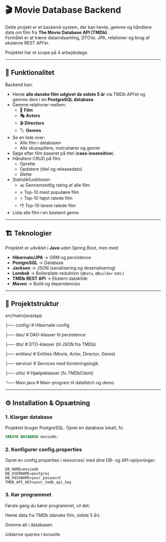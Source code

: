 # 🎬 Movie Database Backend

Dette projekt er et backend-system, der kan hente, gemme og håndtere data om film fra **The Movie Database API (TMDb)**.  
Formålet er at træne dataindsamling, DTO’er, JPA, relationer og brug af eksterne REST API’er.

Projektet har et scope på 4 arbejdsdage.

---

## 🚀 Funktionalitet

Backend kan:

- Hente **alle danske film udgivet de sidste 5 år** via TMDb API’et og gemme dem i en **PostgreSQL database**.
- Gemme relationer mellem:
    - 🎥 **Film**
    - 🎭 **Actors**
    - 🎬 **Directors**
    - 🏷 **Genres**
- Se en liste over:
    - Alle film i databasen
    - Alle skuespillere, instruktører og genrer
- Søge efter film baseret på titel (**case-insensitive**).
- Håndtere CRUD på film:
    - Oprette
    - Opdatere (titel og releasedato)
    - Slette
- Statistikfunktioner:
    - 📊 Gennemsnitlig rating af alle film
    - 🔝 Top-10 mest populære film
    - ⭐ Top-10 højst ratede film
    - 👎 Top-10 lavest ratede film
- Liste alle film i en bestemt genre.

---

## 🏗️ Teknologier

Projektet er udviklet i **Java** uden Spring Boot, men med:

- **Hibernate/JPA** → ORM og persistence
- **PostgreSQL** → Database
- **Jackson** → JSON (serialisering og deserialisering)
- **Lombok** → Boilerplate-reduktion (`@Data`, `@Builder` osv.)
- **TMDb REST API** → Ekstern datakilde
- **Maven** → Build og dependencies

---

## 📂 Projektstruktur

src/main/java/app

├── config/ # Hibernate config

├── dao/ # DAO-klasser til persistence

├── dto/ # DTO-klasser (til JSON fra TMDb)

├── entities/ # Entities (Movie, Actor, Director, Genre)

├── service/ # Services med forretningslogik

├── utils/ # Hjælpeklasser (fx TMDbClient)

└── Main.java # Main-program til datafetch og demo

---

## ⚙️ Installation & Opsætning

### 1. Klargør database
Projektet bruger PostgreSQL. Opret en database lokalt, fx:

```sql
CREATE DATABASE moviedb;
```

### 2. Konfigurer config.properties
Opret en config.properties i resources/ med dine DB- og API-oplysninger:
```
DB_NAME=moviedb
DB_USERNAME=postgres
DB_PASSWORD=your_password
TMDB_API_KEY=your_tmdb_api_key
```
### 3. Kør programmet

Første gang du kører programmet, vil det:

Hente data fra TMDb (danske film, sidste 5 år).

Gemme alt i databasen.

Udskrive queries i konsolle
